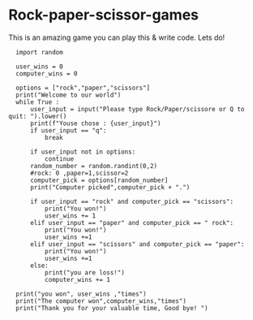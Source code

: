 # Rock-paper-scissor-games

This is an amazing game you can play this & write code. Lets do! 

      import random

      user_wins = 0
      computer_wins = 0

      options = ["rock","paper","scissors"]
      print("Welcome to our world")
      while True :
          user_input = input("Please type Rock/Paper/scissore or Q to quit: ").lower()
          print(f"Youse chose : {user_input}")
          if user_input == "q":
              break

          if user_input not in options:
              continue
          random_number = random.randint(0,2)
          #rock: 0 ,paper=1,scissor=2
          computer_pick = options[random_number]
          print("Computer picked",computer_pick + ".")

          if user_input == "rock" and computer_pick == "scissors":
              print("You won!")
              user_wins += 1
          elif user_input == "paper" and computer_pick == " rock":
              print("You won!")
              user_wins +=1
          elif user_input == "scissors" and computer_pick == "paper":
              print("You won!")
              user_wins +=1
          else:
              print("you are loss!")
              computer_wins += 1

      print("you won", user_wins ,"times")
      print("The computer won",computer_wins,"times")
      print("Thank you for your valuable time, Good bye! ")
